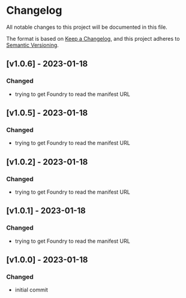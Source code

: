 # Changelog

All notable changes to this project will be documented in this file.

The format is based on [Keep a Changelog](https://keepachangelog.com/en/1.0.0/), and this project adheres to [Semantic Versioning](https://semver.org/spec/v2.0.0.html).

## [v1.0.6] - 2023-01-18

### Changed

- trying to get Foundry to read the manifest URL

## [v1.0.5] - 2023-01-18

### Changed

- trying to get Foundry to read the manifest URL

## [v1.0.2] - 2023-01-18

### Changed

- trying to get Foundry to read the manifest URL

## [v1.0.1] - 2023-01-18

### Changed

- trying to get Foundry to read the manifest URL

## [v1.0.0] - 2023-01-18

### Changed

- initial commit
